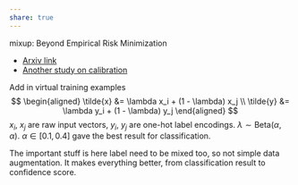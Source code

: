 ```yaml
---
share: true
---
```

mixup: Beyond Empirical Risk Minimization
- [Arxiv link](https://arxiv.org/abs/1710.09412)
- [Another study on calibration](https://arxiv.org/pdf/1905.11001.pdf)

Add in virtual training examples
$$
\begin{aligned}
\tilde{x} &= \lambda x_i + (1 - \lambda) x_j \\ 
\tilde{y} &= \lambda y_i + (1 - \lambda) y_j
\end{aligned}
$$
$x_i$, $x_j$ are raw input vectors, $y_i$, $y_j$ are one-hot label encodings. $\lambda\sim\text{Beta}(\alpha, \alpha)$. $\alpha\in[0.1, 0.4]$ gave the best result for classification.

The important stuff is here label need to be mixed too, so not simple data augmentation. It makes everything better, from classification result to confidence score.